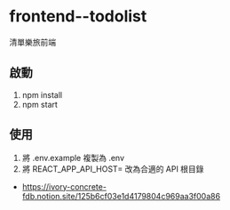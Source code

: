 # frontend--todolist

清單樂旅前端

## 啟動

1. npm install
2. npm start

## 使用

1. 將 .env.example 複製為 .env
2. 將 REACT_APP_API_HOST= 改為合適的 API 根目錄

* <https://ivory-concrete-fdb.notion.site/125b6cf03e1d4179804c969aa3f00a86>
